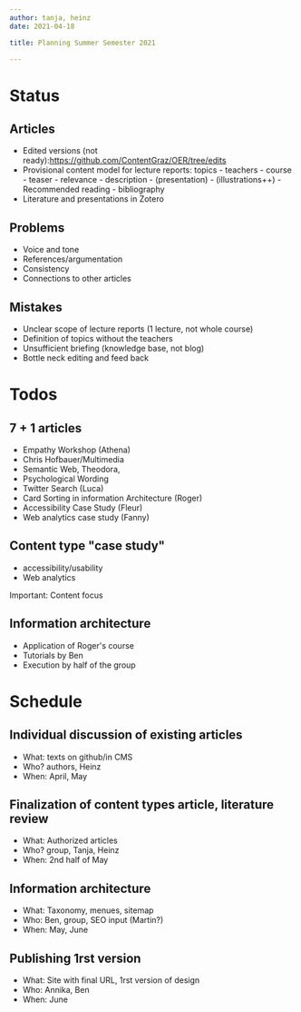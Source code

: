 ```yaml
---
author: tanja, heinz
date: 2021-04-18

title: Planning Summer Semester 2021

---
```


# Status

## Articles

- Edited versions (not ready):<https://github.com/ContentGraz/OER/tree/edits>
- Provisional content model for lecture reports: topics - teachers - course - teaser - relevance - description - (presentation) - (illustrations++) - Recommended reading - bibliography
- Literature and presentations in Zotero

## Problems

- Voice and tone
- References/argumentation
- Consistency
- Connections to other articles

## Mistakes

- Unclear scope of lecture reports (1 lecture, not whole course)
- Definition of topics without the teachers
- Unsufficient briefing (knowledge base, not blog)
- Bottle neck editing and feed back

# Todos

## 7 + 1 articles

- Empathy Workshop (Athena)
- Chris Hofbauer/Multimedia
- Semantic Web, Theodora,
- Psychological Wording
- Twitter Search (Luca)
- Card Sorting in information Architecture (Roger)
- Accessibility Case Study (Fleur)
- Web analytics case study (Fanny)

## Content type "case study"

- accessibility/usability
- Web analytics

Important: Content focus

## Information architecture

- Application of Roger's course
- Tutorials by Ben
- Execution by half of the group

# Schedule

## Individual discussion of existing articles

- What: texts on github/in CMS
- Who? authors, Heinz
- When: April, May

## Finalization of content types article, literature review

- What: Authorized articles
- Who? group, Tanja, Heinz
- When: 2nd half of May

## Information architecture

- What: Taxonomy, menues, sitemap
- Who: Ben, group, SEO input (Martin?)
- When: May, June

## Publishing 1rst version

- What: Site with final URL, 1rst version of design
- Who: Annika, Ben
- When: June
